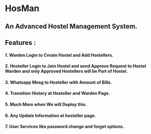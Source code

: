 # HosMan
## An Advanced Hostel Management System.

## Features :
#### 1. Warden Login to Create Hostel and Add Hostellers.
#### 2. Hosteller Login to Join Hostel and send Approve Request to Hostel Warden and only Approved Hostellers will be Part of Hostel.
#### 3. Whatsapp Mesg to Hosteller with Amount of Bills.
#### 4. Transition History at Hosteller and Warden Page.
#### 5. Much More when We will Deploy this.
#### 6. Any Update Information at hosteller page.
#### 7. User Services like password change and forget options.
